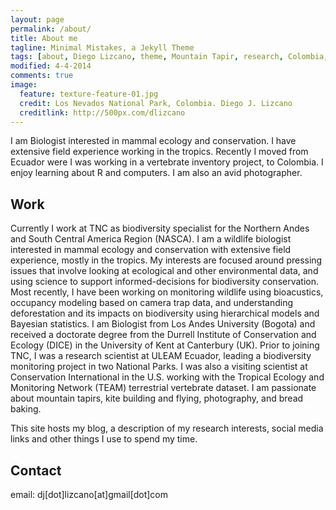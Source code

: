 ```yaml
---
layout: page
permalink: /about/
title: About me
tagline: Minimal Mistakes, a Jekyll Theme
tags: [about, Diego Lizcano, theme, Mountain Tapir, research, Colombia, Paramo]
modified: 4-4-2014
comments: true
image:
  feature: texture-feature-01.jpg
  credit: Los Nevados National Park, Colombia. Diego J. Lizcano
  creditlink: http://500px.com/dlizcano
---
```


I am Biologist interested in mammal ecology and conservation. I have extensive field experience working in the tropics. Recently I moved from Ecuador were I was working in a vertebrate inventory project, to Colombia. I enjoy learning about R and computers. I am also an avid photographer.

## Work
Currently I work at TNC as biodiversity specialist for the Northern Andes and South Central America Region (NASCA). I am a wildlife biologist interested in mammal ecology and conservation with extensive field experience, mostly in the tropics. My interests are focused around pressing issues that involve looking at ecological and other environmental data, and using science to support informed-decisions for biodiversity conservation. Most recently, I have been working on monitoring wildlife using bioacustics, occupancy modeling based on camera trap data, and understanding deforestation and its impacts on biodiversity using hierarchical models and Bayesian statistics. I am Biologist from Los Andes University (Bogota) and received a doctorate degree from the Durrell Institute of Conservation and Ecology (DICE) in the University of Kent at Canterbury (UK). Prior to joining TNC, I was a research scientist at ULEAM Ecuador, leading a biodiversity monitoring project in two National Parks. I was also a visiting scientist at Conservation International in the U.S. working with the Tropical Ecology and Monitoring Network (TEAM) terrestrial vertebrate dataset. I am passionate about mountain tapirs, kite building and flying, photography, and bread baking. 

This site hosts my blog, a description of my research interests, social media links and other things I use to spend my time.

## Contact
email: dj[dot]lizcano[at]gmail[dot]com
